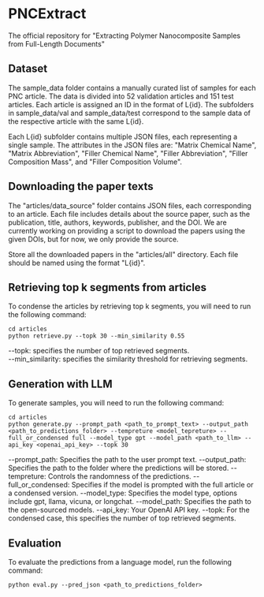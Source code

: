 # PNCExtract
The official repository for "Extracting Polymer Nanocomposite Samples from Full-Length Documents"
## Dataset
The sample_data folder contains a manually curated list of samples for each PNC article. The data is divided into 52 validation articles and 151 test articles. Each article is assigned an ID in the format of L{id}. The subfolders in sample_data/val and sample_data/test correspond to the sample data of the respective article with the same L{id}.

Each L{id} subfolder contains multiple JSON files, each representing a single sample. The attributes in the JSON files are: "Matrix Chemical Name", "Matrix Abbreviation", "Filler Chemical Name", "Filler Abbreviation", "Filler Composition Mass", and "Filler Composition Volume".
## Downloading the paper texts
The "articles/data_source" folder contains JSON files, each corresponding to an article. Each file includes details about the source paper, such as the publication, title, authors, keywords, publisher, and the DOI. We are currently working on providing a script to download the papers using the given DOIs, but for now, we only provide the source.

Store all the downloaded papers in the "articles/all" directory. Each file should be named using the format "L{id}".

## Retrieving top k segments from articles
To condense the articles by retrieving top k segments, you will need to run the following command:
```
cd articles
python retrieve.py --topk 30 --min_similarity 0.55
```
--topk: specifies the number of top retrieved segments. \
--min_similarity: specifies the similarity threshold for retrieving segments.
## Generation with LLM
To generate samples, you will need to run the following command:
```
cd articles
python generate.py --prompt_path <path_to_prompt_text> --output_path <path_to_predictions_folder> --tempreture <model_tepreture> --full_or_condensed full --model_type gpt --model_path <path_to_llm> --api_key <openai_api_key> --topk 30
```
--prompt_path: Specifies the path to the user prompt text.
--output_path: Specifies the path to the folder where the predictions will be stored.
--tempreture: Controls the randomness of the predictions.
--full_or_condensed: Specifies if the model is prompted with the full article or a condensed version.
--model_type: Specifies the model type, options include gpt, llama, vicuna, or longchat.
--model_path: Specifies the path to the open-sourced models.
--api_key: Your OpenAI API key.
--topk: For the condensed case, this specifies the number of top retrieved segments.
## Evaluation
To evaluate the predictions from a language model, run the following command:
```
python eval.py --pred_json <path_to_predictions_folder>
```